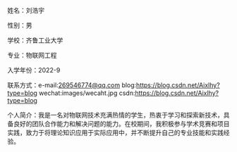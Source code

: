 姓名：刘浩宇

性别：男

学校：齐鲁工业大学

专业：物联网工程

入学年份：2022-9

联系方式：e-mail:269546774@qq.com
         blog:https://blog.csdn.net/Aixlhy?type=blog
         wechat:images/wecaht.jpg
         csdn:https://blog.csdn.net/Aixlhy?type=blog

个人简介：我是一名对物联网技术充满热情的学生，热衷于学习和探索新技术，具备良好的团队合作能力和解决问题的能力。在校期间，我积极参与学术竞赛和项目实践，致力于将理论知识应用于实际应用中，并不断提升自己的专业技能和实践经验。
